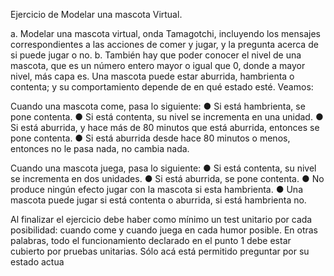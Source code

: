 Ejercicio de Modelar una mascota Virtual.

a. Modelar una mascota virtual, onda Tamagotchi, incluyendo los mensajes correspondientes a las acciones de comer y jugar, y la pregunta acerca de si puede 
jugar o no.
b. También hay que poder conocer el nivel de una mascota, que es un número entero mayor o igual que 0, donde a mayor nivel, más capa es. Una mascota puede estar aburrida, hambrienta o contenta; y su comportamiento depende de en qué estado esté.
Veamos:

Cuando una mascota come, pasa lo siguiente:
● Si está hambrienta, se pone contenta.
● Si está contenta, su nivel se incrementa en una unidad.
● Si está aburrida, y hace más de 80 minutos que está aburrida, entonces se pone contenta.
● Si está aburrida desde hace 80 minutos o menos, entonces no le pasa nada, no cambia nada.

Cuando una mascota juega, pasa lo siguiente:
● Si está contenta, su nivel se incrementa en dos unidades.
● Si está aburrida, se pone contenta.
● No produce ningún efecto jugar con la mascota si esta hambrienta.
● Una mascota puede jugar si está contenta o aburrida, si está hambrienta no.

Al finalizar el ejercicio debe haber como mínimo un test unitario por cada posibilidad: cuando come y cuando juega en cada humor posible. En otras palabras, todo el
funcionamiento declarado en el punto 1 debe estar cubierto por pruebas unitarias. Sólo acá está permitido preguntar por su estado actua
